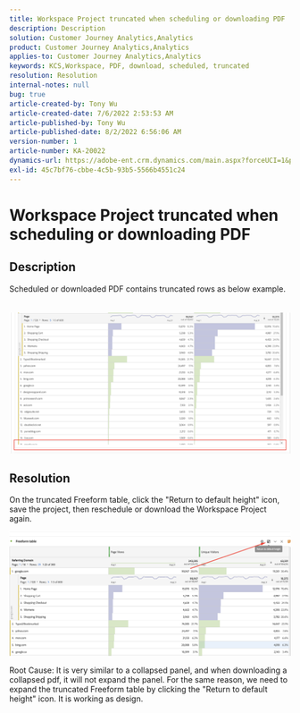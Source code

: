 ```yaml
---
title: Workspace Project truncated when scheduling or downloading PDF
description: Description
solution: Customer Journey Analytics,Analytics
product: Customer Journey Analytics,Analytics
applies-to: Customer Journey Analytics,Analytics
keywords: KCS,Workspace, PDF, download, scheduled, truncated
resolution: Resolution
internal-notes: null
bug: true
article-created-by: Tony Wu
article-created-date: 7/6/2022 2:53:53 AM
article-published-by: Tony Wu
article-published-date: 8/2/2022 6:56:06 AM
version-number: 1
article-number: KA-20022
dynamics-url: https://adobe-ent.crm.dynamics.com/main.aspx?forceUCI=1&pagetype=entityrecord&etn=knowledgearticle&id=0a8bd2d7-d6fc-ec11-82e5-000d3a3b090d
exl-id: 45c7bf76-cbbe-4c5b-93b5-5566b4551c24
---
```

# Workspace Project truncated when scheduling or downloading PDF

## Description

Scheduled or downloaded PDF contains truncated rows as below example.<br><br>
<br>![](assets/___140e6ba7-d7fc-ec11-82e5-000d3a3b090d___.png)

## Resolution


On the truncated Freeform table, click the "Return to default height" icon, save the project, then reschedule or download the Workspace Project again.

![](assets/e9fea250-d7fc-ec11-82e5-000d3a3b090d.png)



Root Cause:
It is very similar to a collapsed panel, and when downloading a collapsed pdf, it will not expand the panel.
For the same reason, we need to expand the truncated Freeform table by clicking the "Return to default height" icon. It is working as design.
